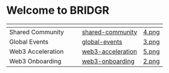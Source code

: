 # Welcome to BRIDGR

<table data-view="cards"><thead><tr><th></th><th></th><th></th><th data-hidden data-card-target data-type="content-ref"></th><th data-hidden data-card-cover data-type="files"></th></tr></thead><tbody><tr><td>Shared Community</td><td></td><td></td><td><a href="services/shared-community/">shared-community</a></td><td><a href=".gitbook/assets/4.png">4.png</a></td></tr><tr><td>Global Events</td><td></td><td></td><td><a href="services/global-events/">global-events</a></td><td><a href=".gitbook/assets/3.png">3.png</a></td></tr><tr><td>Web3 Acceleration</td><td></td><td></td><td><a href="services/web3-acceleration/">web3-acceleration</a></td><td><a href=".gitbook/assets/5.png">5.png</a></td></tr><tr><td>Web3 Onboarding</td><td></td><td></td><td><a href="services/web3-onboarding/">web3-onboarding</a></td><td><a href=".gitbook/assets/2.png">2.png</a></td></tr></tbody></table>
